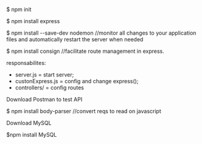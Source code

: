 $ npm init

$ npm install express

$ npm install --save-dev nodemon //monitor all changes to your application files and automatically restart the server when needed

$ npm install consign //facilitate route management in express.

responsabilites: 
 - server.js = start server;
 - custonExpress.js = config and change express();
 - controllers/ = config routes

 Download Postman to test API

 $ npm install body-parser //convert reqs to read on javascript

 Download MySQL

 $npm install MySQL

